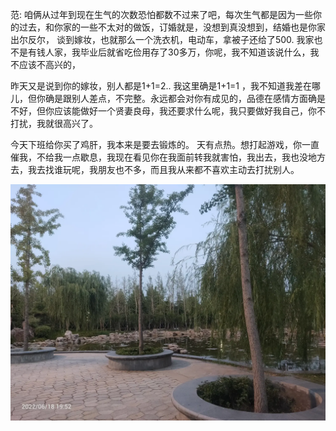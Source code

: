 范: 咱俩从过年到现在生气的次数恐怕都数不过来了吧，每次生气都是因为一些你的过去，和你家的一些不太对的做饭，订婚就是，没想到真没想到，结婚也是你家出尔反尔，
谈到嫁妆，也就那么一个洗衣机，电动车，拿被子还给了500.
我家也不是有钱人家，我毕业后就省吃俭用存了30多万，你呢，我不知道该说什么，我不应该不高兴的，

昨天又是说到你的嫁妆，别人都是1+1=2..   我这里确是1+1=1  ，我不知道我差在哪儿，但你确是跟别人差点，不完整。永远都会对你有成见的，品德在感情方面确是不好，但你应该能做好一个贤妻良母，我还要求什么呢，我只要做好我自己，你不打扰，我就很高兴了。

今天下班给你买了鸡肝，我本来是要去锻炼的。
天有点热。想打起游戏，你一直催我，不给我一点歇息，我现在看见你在我面前转我就害怕，我出去，我也没地方去，我去找谁玩呢，我朋友也不多，而且我从来都不喜欢主动去打扰别人。

![](../img/6904315-5b7fefae4583b8b1.jpg)
